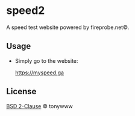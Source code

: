 # speed2

A speed test website powered by fireprobe.net©.

## Usage

* Simply go to the website:

  https://myspeed.ga


## License
[BSD 2-Clause](LICENSE.txt) © tonywww

